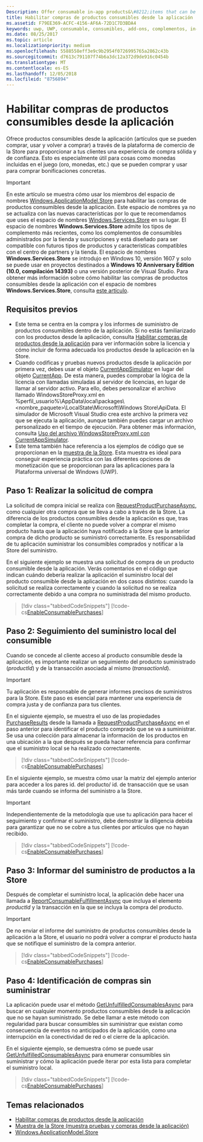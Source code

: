 ```yaml
---
Description: Offer consumable in-app products&\#8212;items that can be purchased, used, and purchased again&\#8212;through the Store commerce platform to provide your customers with a purchase experience that is both robust and reliable.
title: Habilitar compras de productos consumibles desde la aplicación
ms.assetid: F79EE369-ACFC-4156-AF6A-72D1C7D3BDA4
keywords: uwp, UWP, consumable, consumibles, add-ons, complementos, in-app purchases, compras desde la aplicación, IAPs, IAP, Windows.ApplicationModel.Store, Windows.ApplicationModel.Store
ms.date: 08/25/2017
ms.topic: article
ms.localizationpriority: medium
ms.openlocfilehash: 5588558eff3e9c9b2954f0726995765a2862c43b
ms.sourcegitcommit: d7613c791107f74b6a3dc12a372d9de916c0454b
ms.translationtype: MT
ms.contentlocale: es-ES
ms.lasthandoff: 12/05/2018
ms.locfileid: "8756894"
---
```

# <a name="enable-consumable-in-app-product-purchases"></a>Habilitar compras de productos consumibles desde la aplicación

Ofrece productos consumibles desde la aplicación (artículos que se pueden comprar, usar y volver a comprar) a través de la plataforma de comercio de la Store para proporcionar a tus clientes una experiencia de compra sólida y de confianza. Esto es especialmente útil para cosas como monedas incluidas en el juego (oro, monedas, etc.) que se pueden comprar y usar para comprar bonificaciones concretas.

> [!IMPORTANT]
> En este artículo se muestra cómo usar los miembros del espacio de nombres [Windows.ApplicationModel.Store](https://msdn.microsoft.com/library/windows/apps/windows.applicationmodel.store.aspx) para habilitar las compras de productos consumibles desde la aplicación. Este espacio de nombres ya no se actualiza con las nuevas características por lo que te recomendamos que uses el espacio de nombres [Windows.Services.Store](https://msdn.microsoft.com/library/windows/apps/windows.services.store.aspx) en su lugar. El espacio de nombres **Windows.Services.Store** admite los tipos de complemento más recientes, como los complementos de consumibles administrados por la tienda y suscripciones y está diseñado para ser compatible con futuros tipos de productos y características compatibles con el centro de partners y la tienda. El espacio de nombres **Windows.Services.Store** se introdujo en Windows 10, versión 1607 y solo se puede usar en proyectos destinados a **Windows 10 Anniversary Edition (10.0, compilación 14393)** o una versión posterior de Visual Studio. Para obtener más información sobre cómo habilitar las compras de productos consumibles desde la aplicación con el espacio de nombres **Windows.Services.Store**, consulta [este artículo](enable-consumable-add-on-purchases.md).

## <a name="prerequisites"></a>Requisitos previos

-   Este tema se centra en la compra y los informes de suministro de productos consumibles dentro de la aplicación. Si no estás familiarizado con los productos desde la aplicación, consulta [Habilitar compras de productos desde la aplicación](enable-in-app-product-purchases.md) para ver información sobre la licencia y cómo incluir de forma adecuada los productos desde la aplicación en la Store.
-   Cuando codificas y pruebas nuevos productos desde la aplicación por primera vez, debes usar el objeto [CurrentAppSimulator](https://docs.microsoft.com/uwp/api/Windows.ApplicationModel.Store.CurrentAppSimulator) en lugar del objeto [CurrentApp](https://docs.microsoft.com/uwp/api/Windows.ApplicationModel.Store.CurrentApp). De esta manera, puedes comprobar la lógica de la licencia con llamadas simuladas al servidor de licencias, en lugar de llamar al servidor activo. Para ello, debes personalizar el archivo llamado WindowsStoreProxy.xml en %perfil_usuario%\\AppData\\local\\packages\\&lt;nombre_paquete&gt;\\LocalState\\Microsoft\\Windows Store\\ApiData. El simulador de Microsoft Visual Studio crea este archivo la primera vez que se ejecuta la aplicación, aunque también puedes cargar un archivo personalizado en el tiempo de ejecución. Para obtener más información, consulta [Uso del archivo WindowsStoreProxy.xml con CurrentAppSimulator](in-app-purchases-and-trials-using-the-windows-applicationmodel-store-namespace.md#proxy).
-   Este tema también hace referencia a los ejemplos de código que se proporcionan en la [muestra de la Store](https://github.com/Microsoft/Windows-universal-samples/tree/win10-1507/Samples/Store). Esta muestra es ideal para conseguir experiencia práctica con las diferentes opciones de monetización que se proporcionan para las aplicaciones para la Plataforma universal de Windows (UWP).

## <a name="step-1-making-the-purchase-request"></a>Paso 1: Realizar la solicitud de compra

La solicitud de compra inicial se realiza con [RequestProductPurchaseAsync](https://docs.microsoft.com/uwp/api/windows.applicationmodel.store.currentapp.requestproductpurchaseasync), como cualquier otra compra que se lleva a cabo a través de la Store. La diferencia de los productos consumibles desde la aplicación es que, tras completar la compra, el cliente no puede volver a comprar el mismo producto hasta que la aplicación haya notificado a la Store que la anterior compra de dicho producto se suministró correctamente. Es responsabilidad de tu aplicación suministrar los consumibles comprados y notificar a la Store del suministro.

En el siguiente ejemplo se muestra una solicitud de compra de un producto consumible desde la aplicación. Verás comentarios en el código que indican cuándo debería realizar la aplicación el suministro local del producto consumible desde la aplicación en dos casos distintos: cuando la solicitud se realiza correctamente y cuando la solicitud no se realiza correctamente debido a una compra no suministrada del mismo producto.

> [!div class="tabbedCodeSnippets"]
[!code-cs[EnableConsumablePurchases](./code/InAppPurchasesAndLicenses/cs/EnableConsumablePurchases.cs#MakePurchaseRequest)]

## <a name="step-2-tracking-local-fulfillment-of-the-consumable"></a>Paso 2: Seguimiento del suministro local del consumible

Cuando se concede al cliente acceso al producto consumible desde la aplicación, es importante realizar un seguimiento del producto suministrado (*productId*) y de la transacción asociada al mismo (*transactionId*).

> [!IMPORTANT]
> Tu aplicación es responsable de generar informes precisos de suministros para la Store. Este paso es esencial para mantener una experiencia de compra justa y de confianza para tus clientes.

En el siguiente ejemplo, se muestra el uso de las propiedades [PurchaseResults](https://msdn.microsoft.com/library/windows/apps/dn263392) desde la llamada a [RequestProductPurchaseAsync](https://docs.microsoft.com/uwp/api/windows.applicationmodel.store.currentapp.requestproductpurchaseasync) en el paso anterior para identificar el producto comprado que se va a suministrar. Se usa una colección para almacenar la información de los productos en una ubicación a la que después se pueda hacer referencia para confirmar que el suministro local se ha realizado correctamente.

> [!div class="tabbedCodeSnippets"]
[!code-cs[EnableConsumablePurchases](./code/InAppPurchasesAndLicenses/cs/EnableConsumablePurchases.cs#GrantFeatureLocally)]

En el siguiente ejemplo, se muestra cómo usar la matriz del ejemplo anterior para acceder a los pares id. del producto/ id. de transacción que se usan más tarde cuando se informa del suministro a la Store.

> [!IMPORTANT]
> Independientemente de la metodología que use tu aplicación para hacer el seguimiento y confirmar el suministro, debe demostrar la diligencia debida para garantizar que no se cobre a tus clientes por artículos que no hayan recibido.

> [!div class="tabbedCodeSnippets"]
[!code-cs[EnableConsumablePurchases](./code/InAppPurchasesAndLicenses/cs/EnableConsumablePurchases.cs#IsLocallyFulfilled)]

## <a name="step-3-reporting-product-fulfillment-to-the-store"></a>Paso 3: Informar del suministro de productos a la Store

Después de completar el suministro local, la aplicación debe hacer una llamada a [ReportConsumableFulfillmentAsync](https://docs.microsoft.com/uwp/api/windows.applicationmodel.store.currentapp.reportconsumablefulfillmentasync) que incluya el elemento *productId* y la transacción en la que se incluya la compra del producto.

> [!IMPORTANT]
> De no enviar el informe del suministro de productos consumibles desde la aplicación a la Store, el usuario no podrá volver a comprar el producto hasta que se notifique el suministro de la compra anterior.

> [!div class="tabbedCodeSnippets"]
[!code-cs[EnableConsumablePurchases](./code/InAppPurchasesAndLicenses/cs/EnableConsumablePurchases.cs#ReportFulfillment)]

## <a name="step-4-identifying-unfulfilled-purchases"></a>Paso 4: Identificación de compras sin suministrar

La aplicación puede usar el método [GetUnfulfilledConsumablesAsync](https://docs.microsoft.com/uwp/api/windows.applicationmodel.store.currentapp.getunfulfilledconsumablesasync) para buscar en cualquier momento productos consumibles desde la aplicación que no se hayan suministrado. Se debe llamar a este método con regularidad para buscar consumibles sin suministrar que existan como consecuencia de eventos no anticipados de la aplicación, como una interrupción en la conectividad de red o el cierre de la aplicación.

En el siguiente ejemplo, se demuestra cómo se puede usar [GetUnfulfilledConsumablesAsync](https://docs.microsoft.com/uwp/api/windows.applicationmodel.store.currentapp.getunfulfilledconsumablesasync) para enumerar consumibles sin suministrar y cómo la aplicación puede iterar por esta lista para completar el suministro local.

> [!div class="tabbedCodeSnippets"]
[!code-cs[EnableConsumablePurchases](./code/InAppPurchasesAndLicenses/cs/EnableConsumablePurchases.cs#GetUnfulfilledConsumables)]

## <a name="related-topics"></a>Temas relacionados

* [Habilitar compras de productos desde la aplicación](enable-in-app-product-purchases.md)
* [Muestra de la Store (muestra pruebas y compras desde la aplicación)](https://github.com/Microsoft/Windows-universal-samples/tree/win10-1507/Samples/Store)
* [Windows.ApplicationModel.Store](https://msdn.microsoft.com/library/windows/apps/br225197)
 

 

